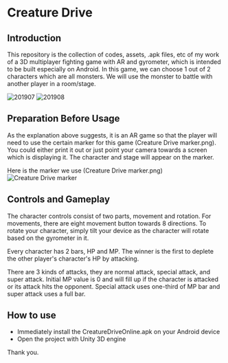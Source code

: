 # Creature Drive

## Introduction
This repository is the collection of codes, assets, .apk files, etc of my work of a 3D multiplayer fighting game with AR and gyrometer, which is intended to be built especially on Android. In this game, we can choose 1 out of 2 characters which are all monsters. We will use the monster to battle with another player in a room/stage.

![201907](https://user-images.githubusercontent.com/63595088/217715765-88e04abf-70dd-40c1-96fb-fcd63a90d8a3.jpg)
![201908](https://user-images.githubusercontent.com/63595088/217715775-0371b626-8092-4f5c-95b1-f0532f1f0633.jpg)


## Preparation Before Usage
As the explanation above suggests, it is an AR game so that the player will need to use the certain marker for this game (Creature Drive marker.png). You could either print it out or just point your camera towards a screen which is displaying it. The character and stage will appear on the marker.

Here is the marker we use (Creature Drive marker.png)
![Creature Drive marker](https://user-images.githubusercontent.com/63595088/217715809-57bee3ab-6506-42d9-8b7f-03f21df2e521.png)


## Controls and Gameplay
The character controls consist of two parts, movement and rotation. For movements, there are eight movement button towards 8 directions. To rotate your character, simply tilt your device as the character will rotate based on the gyrometer in it. 

Every character has 2 bars, HP and MP. The winner is the first to deplete the other player's character's HP by attacking.

There are 3 kinds of attacks, they are normal attack, special attack, and super attack. Initial MP value is 0 and will fill up if the character is attacked or its attack hits the opponent. Special attack uses one-third of MP bar and super attack uses a full bar.

## How to use
- Immediately install the CreatureDriveOnline.apk on your Android device
- Open the project with Unity 3D engine

Thank you.
